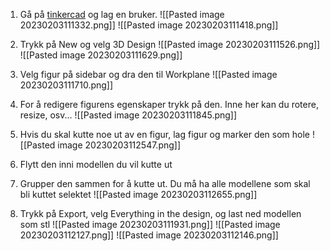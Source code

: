 1. Gå på [tinkercad](https://tinkercad.com) og lag en bruker.
![[Pasted image 20230203111332.png]]
![[Pasted image 20230203111418.png]]

2. Trykk på New og velg 3D Design
![[Pasted image 20230203111526.png]]
![[Pasted image 20230203111629.png]]
3. Velg figur på sidebar og dra den til Workplane
![[Pasted image 20230203111710.png]]
4. For å redigere figurens egenskaper trykk på den. Inne her kan du rotere, resize, osv...
![[Pasted image 20230203111845.png]]
5. Hvis du skal kutte noe ut av en figur, lag figur og marker den som hole
![[Pasted image 20230203112547.png]]
6. Flytt den inni modellen du vil kutte ut
7. Grupper den sammen for å kutte ut. Du må ha alle modellene som skal bli kuttet selektet
![[Pasted image 20230203112655.png]]
8. Trykk på Export, velg Everything in the design, og last ned modellen som stl
![[Pasted image 20230203111931.png]]
![[Pasted image 20230203112127.png]]
![[Pasted image 20230203112146.png]]